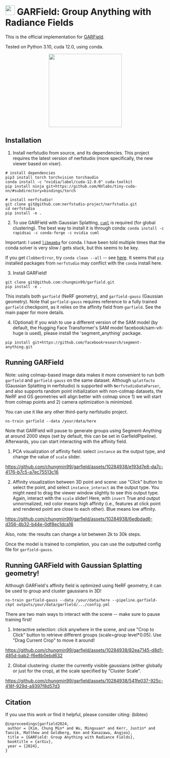 # <img src="https://www.garfield.studio/data/favicon.png" height="30px"> GARField: Group Anything with Radiance Fields

This is the official implementation for [GARField](https://www.garfield.studio).

Tested on Python 3.10, cuda 12.0, using conda. 

<div align='center'>
<img src="https://www.garfield.studio/data/garfield_training.jpg" height="230px">
</div>

## Installation
1. Install nerfstudio from source, and its dependencies. This project requires the latest version of nerfstudio
(more specifically, the new viewer based on viser).
```
# install dependencies
pip3 install torch torchvision torchaudio
conda install -c "nvidia/label/cuda-12.0.0" cuda-toolkit
pip install ninja git+https://github.com/NVlabs/tiny-cuda-nn/#subdirectory=bindings/torch

# install nerfstudio!
git clone git@github.com:nerfstudio-project/nerfstudio.git
cd nerfstudio
pip install -e .
```

2. To use GARField with Gaussian Splatting, [`cuml`](https://docs.rapids.ai/install) is required (for global clustering).
The best way to install it is through conda: `conda install -c rapidsai -c conda-forge -c nvidia cuml`

Important: I used [`libmamba`](https://www.anaconda.com/blog/a-faster-conda-for-a-growing-community) for conda. I have been told multiple times that the conda solver is very slow / gets stuck, but this seems to be key. 

If you get `ClobberError`, try `conda clean --all` -- see [here](https://stackoverflow.com/questions/51217876/conda-update-anaconda-fails-clobbererror). It seems that `pip` installed packages from `nerfstudio` may conflict with the `conda` install here. 

3. Install GARField!
```
git clone git@github.com:chungmin99/garfield.git
pip install -e .
```

This installs both `garfield` (NeRF geometry), and `garfield-gauss` (Gaussian geometry).
Note that `garfield-gauss` requires reference to a fully trained `garfield` checkpoint,
as it relies on the affinity field from `garfield`. See the main paper for more details.

4. (Optional) If you wish to use a different version of the SAM model (by default, the Hugging Face Transformer's SAM model facebook/sam-vit-huge is used), please install the 'segment_anything' package.

```
pip install git+https://github.com/facebookresearch/segment-anything.git
```

## Running GARField

Note: using colmap-based image data makes it more convenient to run both `garfield` and `garfield-gauss` on the same dataset. Although `splatfacto` (Gaussian Splatting in nerfstudio) is supported with `NerfstudioDataParser`, and also supports random point initialization with non-colmap datasets, the NeRF and GS geometries will align better with colmap since 1) we will start from colmap points and 2) camera optimization is minimized.

You can use it like any other third-party nerfstudio project.
```
ns-train garfield --data /your/data/here
```
Note that GARField will pause to generate groups using Segment-Anything at around 2000 steps
(set by default, this can be set in GarfieldPipeline).
Afterwards, you can start interacting with the affinity field.
1. PCA visualization of affinity field: select `instance` as the output type,
   and change the value of `scale` slider.

https://github.com/chungmin99/garfield/assets/10284938/e193d7e8-da7c-4176-b7c5-a7ec75513c16

2. Affinity visualization between 3D point and scene: use "Click" button to
   select the point, and select `instance_interact` as the output type. 
   You might need to drag the viewer window slightly to see this output type.
   Again, interact with the `scale` slider!
Here, with `invert` True and output unnormalized, red color means high affinity (i.e., features at click point and rendered point are close to each other). Blue means low affinity. 

https://github.com/chungmin99/garfield/assets/10284938/6edbdad6-d356-4b32-b44e-0df8ec1dca16

Also, note: the results can change a lot between 2k to 30k steps. 

Once the model is trained to completion, you can use the outputted config file for `garfield-gauss`.

## Running GARField with Gaussian Splatting geometry!
Although GARField's affinity field is optimized using NeRF geometry, it can be
used to group and cluster gaussians in 3D!
```
ns-train garfield-gauss --data /your/data/here --pipeline.garfield-ckpt outputs/your/data/garfield/.../config.yml
```

There are two main ways to interact with the scene -- make sure to pause training first!
1. Interactive selection: click anywhere in the scene, and use "Crop to Click" button to retrieve different groups (scale=group level*0.05). Use "Drag Current Crop" to move it around!


https://github.com/chungmin99/garfield/assets/10284938/82ea7145-d8d1-485d-bab2-f6e8b0ebd632


2. Global clustering: cluster the currently visible gaussians (either globally or just for the crop), at the scale specified by "Cluster Scale".


https://github.com/chungmin99/garfield/assets/10284938/541fe037-925c-418f-929d-a9397f8d57d3


   
## Citation
If you use this work or find it helpful, please consider citing: (bibtex)

```
@inproceedings{garfield2024,
 author = {Kim, Chung Min* and Wu, Mingxuan* and Kerr, Justin* and Tancik, Matthew and Goldberg, Ken and Kanazawa, Angjoo},
 title = {GARField: Group Anything with Radiance Fields},
 booktitle = {arXiv},
 year = {2024},
}
```
